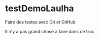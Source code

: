 # testDemoLaulha
Faire des testes avec Git et GitHub

Il n'y a pas grand chose à faire dans ce truc
